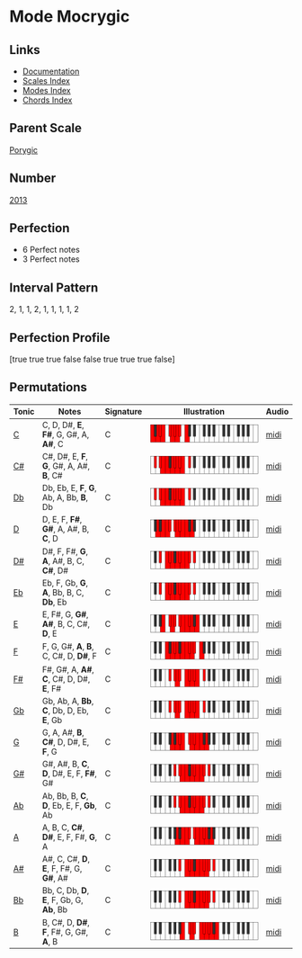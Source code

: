 # Mode Mocrygic

## Links

- [Documentation](index.md)
- [Scales Index](Scales.md)
- [Modes Index](Modes.md)
- [Chords Index](Chords.md)

## Parent Scale

[Porygic](ScalePorygic.md)

## Number

[2013](https://ianring.com/musictheory/scales/2013)

## Perfection

- 6 Perfect notes
- 3 Perfect notes

## Interval Pattern

2, 1, 1, 2, 1, 1, 1, 1, 2

## Perfection Profile

[true true true false false true true true false]

## Permutations

| Tonic | Notes | Signature | Illustration | Audio |
|-------|-------|-----------|--------------|-------|
| [C](ModeCNaturalMocrygic.md) | C, D, D#, **E**, **F#**, G, G#, A, **A#**, C | C | ![CNaturalMocrygic](ModeCNaturalMocrygic.png) | [midi](https://github.com/edipermadi/music/blob/main/docs/ModeCNaturalMocrygic.mid?raw=true) |
| [C#](ModeCSharpMocrygic.md) | C#, D#, E, **F**, **G**, G#, A, A#, **B**, C# | C | ![CSharpMocrygic](ModeCSharpMocrygic.png) | [midi](https://github.com/edipermadi/music/blob/main/docs/ModeCSharpMocrygic.mid?raw=true) |
| [Db](ModeDFlatMocrygic.md) | Db, Eb, E, **F**, **G**, Ab, A, Bb, **B**, Db | C | ![DFlatMocrygic](ModeDFlatMocrygic.png) | [midi](https://github.com/edipermadi/music/blob/main/docs/ModeDFlatMocrygic.mid?raw=true) |
| [D](ModeDNaturalMocrygic.md) | D, E, F, **F#**, **G#**, A, A#, B, **C**, D | C | ![DNaturalMocrygic](ModeDNaturalMocrygic.png) | [midi](https://github.com/edipermadi/music/blob/main/docs/ModeDNaturalMocrygic.mid?raw=true) |
| [D#](ModeDSharpMocrygic.md) | D#, F, F#, **G**, **A**, A#, B, C, **C#**, D# | C | ![DSharpMocrygic](ModeDSharpMocrygic.png) | [midi](https://github.com/edipermadi/music/blob/main/docs/ModeDSharpMocrygic.mid?raw=true) |
| [Eb](ModeEFlatMocrygic.md) | Eb, F, Gb, **G**, **A**, Bb, B, C, **Db**, Eb | C | ![EFlatMocrygic](ModeEFlatMocrygic.png) | [midi](https://github.com/edipermadi/music/blob/main/docs/ModeEFlatMocrygic.mid?raw=true) |
| [E](ModeENaturalMocrygic.md) | E, F#, G, **G#**, **A#**, B, C, C#, **D**, E | C | ![ENaturalMocrygic](ModeENaturalMocrygic.png) | [midi](https://github.com/edipermadi/music/blob/main/docs/ModeENaturalMocrygic.mid?raw=true) |
| [F](ModeFNaturalMocrygic.md) | F, G, G#, **A**, **B**, C, C#, D, **D#**, F | C | ![FNaturalMocrygic](ModeFNaturalMocrygic.png) | [midi](https://github.com/edipermadi/music/blob/main/docs/ModeFNaturalMocrygic.mid?raw=true) |
| [F#](ModeFSharpMocrygic.md) | F#, G#, A, **A#**, **C**, C#, D, D#, **E**, F# | C | ![FSharpMocrygic](ModeFSharpMocrygic.png) | [midi](https://github.com/edipermadi/music/blob/main/docs/ModeFSharpMocrygic.mid?raw=true) |
| [Gb](ModeGFlatMocrygic.md) | Gb, Ab, A, **Bb**, **C**, Db, D, Eb, **E**, Gb | C | ![GFlatMocrygic](ModeGFlatMocrygic.png) | [midi](https://github.com/edipermadi/music/blob/main/docs/ModeGFlatMocrygic.mid?raw=true) |
| [G](ModeGNaturalMocrygic.md) | G, A, A#, **B**, **C#**, D, D#, E, **F**, G | C | ![GNaturalMocrygic](ModeGNaturalMocrygic.png) | [midi](https://github.com/edipermadi/music/blob/main/docs/ModeGNaturalMocrygic.mid?raw=true) |
| [G#](ModeGSharpMocrygic.md) | G#, A#, B, **C**, **D**, D#, E, F, **F#**, G# | C | ![GSharpMocrygic](ModeGSharpMocrygic.png) | [midi](https://github.com/edipermadi/music/blob/main/docs/ModeGSharpMocrygic.mid?raw=true) |
| [Ab](ModeAFlatMocrygic.md) | Ab, Bb, B, **C**, **D**, Eb, E, F, **Gb**, Ab | C | ![AFlatMocrygic](ModeAFlatMocrygic.png) | [midi](https://github.com/edipermadi/music/blob/main/docs/ModeAFlatMocrygic.mid?raw=true) |
| [A](ModeANaturalMocrygic.md) | A, B, C, **C#**, **D#**, E, F, F#, **G**, A | C | ![ANaturalMocrygic](ModeANaturalMocrygic.png) | [midi](https://github.com/edipermadi/music/blob/main/docs/ModeANaturalMocrygic.mid?raw=true) |
| [A#](ModeASharpMocrygic.md) | A#, C, C#, **D**, **E**, F, F#, G, **G#**, A# | C | ![ASharpMocrygic](ModeASharpMocrygic.png) | [midi](https://github.com/edipermadi/music/blob/main/docs/ModeASharpMocrygic.mid?raw=true) |
| [Bb](ModeBFlatMocrygic.md) | Bb, C, Db, **D**, **E**, F, Gb, G, **Ab**, Bb | C | ![BFlatMocrygic](ModeBFlatMocrygic.png) | [midi](https://github.com/edipermadi/music/blob/main/docs/ModeBFlatMocrygic.mid?raw=true) |
| [B](ModeBNaturalMocrygic.md) | B, C#, D, **D#**, **F**, F#, G, G#, **A**, B | C | ![BNaturalMocrygic](ModeBNaturalMocrygic.png) | [midi](https://github.com/edipermadi/music/blob/main/docs/ModeBNaturalMocrygic.mid?raw=true) |
